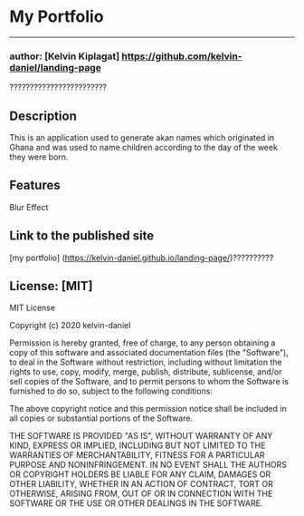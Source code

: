 # My Portfolio
----------------
### author: [Kelvin Kiplagat] https://github.com/kelvin-daniel/landing-page
????????????????????????

## Description

This is an application used to generate akan names which originated in Ghana and was used to name children according to the day of the week they were born.

## Features
Blur Effect

## Link to the published site

[my portfolio] (https://kelvin-daniel.github.io/landing-page/)??????????

## License: [MIT]

MIT License

Copyright (c) 2020 kelvin-daniel

Permission is hereby granted, free of charge, to any person obtaining a copy of this software and associated documentation files (the "Software"), to deal in the Software without restriction, including without limitation the rights to use, copy, modify, merge, publish, distribute, sublicense, and/or sell copies of the Software, and to permit persons to whom the Software is furnished to do so, subject to the following conditions:

The above copyright notice and this permission notice shall be included in all copies or substantial portions of the Software.

THE SOFTWARE IS PROVIDED "AS IS", WITHOUT WARRANTY OF ANY KIND, EXPRESS OR IMPLIED, INCLUDING BUT NOT LIMITED TO THE WARRANTIES OF MERCHANTABILITY, FITNESS FOR A PARTICULAR PURPOSE AND NONINFRINGEMENT. IN NO EVENT SHALL THE AUTHORS OR COPYRIGHT HOLDERS BE LIABLE FOR ANY CLAIM, DAMAGES OR OTHER LIABILITY, WHETHER IN AN ACTION OF CONTRACT, TORT OR OTHERWISE, ARISING FROM, OUT OF OR IN CONNECTION WITH THE SOFTWARE OR THE USE OR OTHER DEALINGS IN THE SOFTWARE.